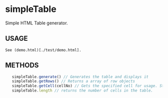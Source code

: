 # simpleTable
 
 Simple HTML Table generator.

 ## USAGE
    See (demo.html)[./test/demo.html].

 ## METHODS

 ```js
    simpleTable.generate() // Generates the table and displays it
    simpleTable.getRows() // Returns a array of row objects
    simpleTable.getCell(cellNo) // Gets the specified cell for usage. Starts at 1, as in `simpleTable.getCell(1)` returns the first cell.
    simpleTable.length // returns the number of cells in the table.
```